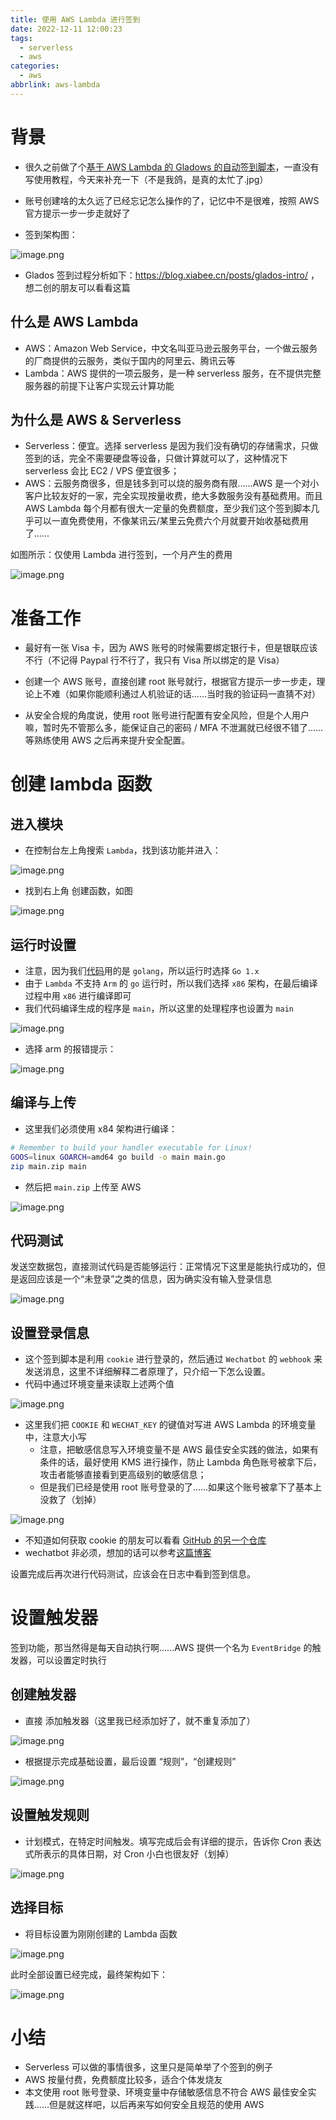 ```yaml
---
title: 使用 AWS Lambda 进行签到
date: 2022-12-11 12:00:23
tags:
  - serverless
  - aws
categories:
  - aws
abbrlink: aws-lambda
---
```


<meta name="referrer" content="no-referrer">

# 背景

* 很久之前做了个[基于 AWS Lambda 的 Gladows 的自动签到脚本](https://github.com/xiabee/aws-glados-checkin)，一直没有写使用教程，今天来补充一下（不是我鸽，是真的太忙了.jpg）
* 账号创建啥的太久远了已经忘记怎么操作的了，记忆中不是很难，按照 AWS 官方提示一步一步走就好了

* 签到架构图：

![image.png](https://s3.xiabee.cn/pic/weibo-backup/0084b03xgy1h7hz51nsbbj31pq0rmty1.jpg)

* Glados 签到过程分析如下：https://blog.xiabee.cn/posts/glados-intro/ ，想二创的朋友可以看看这篇

## 什么是 AWS Lambda

* AWS：Amazon Web Service，中文名叫亚马逊云服务平台，一个做云服务的厂商提供的云服务，类似于国内的阿里云、腾讯云等
* Lambda：AWS 提供的一项云服务，是一种 serverless 服务，在不提供完整服务器的前提下让客户实现云计算功能

## 为什么是 AWS & Serverless

* Serverless：便宜。选择 serverless 是因为我们没有确切的存储需求，只做签到的话，完全不需要硬盘等设备，只做计算就可以了，这种情况下 serverless 会比 EC2 / VPS 便宜很多；
* AWS：云服务商很多，但是钱多到可以烧的服务商有限......AWS 是一个对小客户比较友好的一家，完全实现按量收费，绝大多数服务没有基础费用。而且 AWS Lambda 每个月都有很大一定量的免费额度，至少我们这个签到脚本几乎可以一直免费使用，不像某讯云/某里云免费六个月就要开始收基础费用了......



如图所示：仅使用 Lambda 进行签到，一个月产生的费用

![image.png](https://s3.xiabee.cn/pic/weibo-backup/0084b03xgy1h9281y94e0j32780so47z.jpg)



# 准备工作

* 最好有一张 Visa 卡，因为 AWS 账号的时候需要绑定银行卡，但是银联应该不行（不记得 Paypal 行不行了，我只有 Visa 所以绑定的是 Visa）
* 创建一个 AWS 账号，直接创建 root 账号就行，根据官方提示一步一步走，理论上不难（如果你能顺利通过人机验证的话......当时我的验证码一直猜不对）

* 从安全合规的角度说，使用 root 账号进行配置有安全风险，但是个人用户嘛，暂时先不管那么多，能保证自己的密码 / MFA 不泄漏就已经很不错了......等熟练使用 AWS 之后再来提升安全配置。



# 创建 lambda 函数

## 进入模块

* 在控制台左上角搜索 `Lambda`，找到该功能并进入：

<img src="https://s3.xiabee.cn/pic/weibo-backup/0084b03xgy1h928co6a3mj31o00s4an7.jpg" alt="image.png" style="zoom:100%;" />



* 找到右上角 创建函数，如图

<img src="https://s3.xiabee.cn/pic/weibo-backup/0084b03xgy1h928e6c6bvj30ti080gms.jpg" alt="image.png" style="zoom:100%;" />



## 运行时设置

* 注意，因为我们[代码](https://github.com/xiabee/aws-glados-checkin)用的是 `golang`，所以运行时选择 `Go 1.x`
* 由于 `Lambda` 不支持 `Arm` 的 `go` 运行时，所以我们选择 `x86` 架构，在最后编译过程中用 `x86` 进行编译即可
* 我们代码编译生成的程序是 `main`，所以这里的处理程序也设置为 `main`

<img src="https://s3.xiabee.cn/pic/weibo-backup/0084b03xgy1h928sowu2aj31bq0uc7an.jpg" alt="image.png" style="zoom:100%;" />



* 选择 arm 的报错提示：

![image.png](https://s3.xiabee.cn/pic/weibo-backup/0084b03xgy1h928l2lexij31lq060tbk.jpg)



## 编译与上传

* 这里我们必须使用 x84 架构进行编译：

```bash
# Remember to build your handler executable for Linux!
GOOS=linux GOARCH=amd64 go build -o main main.go
zip main.zip main
```



* 然后把 `main.zip` 上传至 AWS

![image.png](https://s3.xiabee.cn/pic/weibo-backup/0084b03xgy1h928mnajx0j32qo16ywvi.jpg)



## 代码测试

发送空数据包，直接测试代码是否能够运行：正常情况下这里是能执行成功的，但是返回应该是一个“未登录”之类的信息，因为确实没有输入登录信息

![image.png](https://s3.xiabee.cn/pic/weibo-backup/0084b03xgy1h928w44oe3j32jo110k3v.jpg)



## 设置登录信息

* 这个签到脚本是利用 `cookie` 进行登录的，然后通过 `Wechatbot` 的 `webhook` 来发送消息，这里不详细解释二者原理了，只介绍一下怎么设置。
* 代码中通过环境变量来读取上述两个值

![image.png](https://s3.xiabee.cn/pic/weibo-backup/0084b03xgy1h9294fbeuuj30jq0460ts.jpg)

* 这里我们把 `COOKIE` 和 `WECHAT_KEY` 的键值对写进 AWS Lambda 的环境变量中，注意大小写
  * 注意，把敏感信息写入环境变量不是 AWS 最佳安全实践的做法，如果有条件的话，最好使用 KMS 进行操作，防止 Lambda 角色账号被拿下后，攻击者能够直接看到更高级别的敏感信息；
  * 但是我们已经是使用 root 账号登录的了......如果这个账号被拿下了基本上没救了（划掉）

<img src="https://s3.xiabee.cn/pic/weibo-backup/0084b03xgy1h92921an2yj31aa0l2wkb.jpg" alt="image.png" style="zoom:100%;" />



* 不知道如何获取 cookie 的朋友可以看看 [GitHub 的另一个仓库](https://github.com/xiabee/glados-checkin#cookie-%E8%8E%B7%E5%8F%96%E6%96%B9%E5%BC%8F)
* wechatbot 非必须，想加的话可以参考[这篇博客](https://blog.xiabee.cn/posts/wechat-bot/)



设置完成后再次进行代码测试，应该会在日志中看到签到信息。



# 设置触发器

签到功能，那当然得是每天自动执行啊......AWS 提供一个名为 `EventBridge` 的触发器，可以设置定时执行

## 创建触发器

* 直接 添加触发器（这里我已经添加好了，就不重复添加了）

<img src="https://s3.xiabee.cn/pic/weibo-backup/0084b03xgy1h929bjj5f5j317y0ocq6v.jpg" alt="image.png" style="zoom:100%;" />



* 根据提示完成基础设置，最后设置 “规则”，“创建规则”

![image.png](https://s3.xiabee.cn/pic/weibo-backup/0084b03xgy1h929dcp93lj32vc0zmaps.jpg)



## 设置触发规则

* 计划模式，在特定时间触发。填写完成后会有详细的提示，告诉你 Cron 表达式所表示的具体日期，对 Cron 小白也很友好（划掉）

<img src="https://s3.xiabee.cn/pic/weibo-backup/0084b03xgy1h929ewv9iaj31r2170tng.jpg" alt="image.png" style="zoom:100%;" />



## 选择目标

* 将目标设置为刚刚创建的 Lambda 函数

<img src="https://s3.xiabee.cn/pic/weibo-backup/0084b03xgy1h929hnoc0nj31pi16yncf.jpg" alt="image.png" style="zoom:100%;" />



此时全部设置已经完成，最终架构如下：

![image.png](https://s3.xiabee.cn/pic/weibo-backup/0084b03xgy1h929j6v3f2j31o40rkdk9.jpg)



# 小结

* Serverless 可以做的事情很多，这里只是简单举了个签到的例子
* AWS 按量付费，免费额度比较多，适合个体发烧友
* 本文使用 root 账号登录、环境变量中存储敏感信息不符合 AWS 最佳安全实践......但是就这样吧，以后再来写如何安全且规范的使用 AWS
